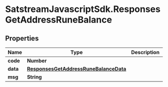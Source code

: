 # SatstreamJavascriptSdk.ResponsesGetAddressRuneBalance

## Properties
Name | Type | Description | Notes
------------ | ------------- | ------------- | -------------
**code** | **Number** |  | [optional] 
**data** | [**ResponsesGetAddressRuneBalanceData**](ResponsesGetAddressRuneBalanceData.md) |  | [optional] 
**msg** | **String** |  | [optional] 
